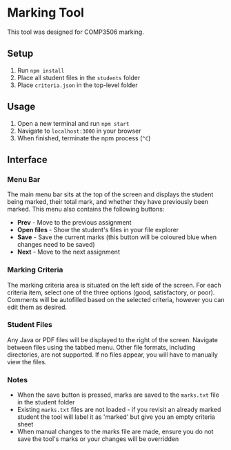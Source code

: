 # Marking Tool
This tool was designed for COMP3506 marking.

## Setup

1. Run `npm install`
2. Place all student files in the `students` folder
3. Place `criteria.json` in the top-level folder

## Usage

1. Open a new terminal and run `npm start`
2. Navigate to `localhost:3000` in your browser
3. When finished, terminate the npm process (`^C`)

## Interface

### Menu Bar
The main menu bar sits at the top of the screen and displays the student being marked,
their total mark, and whether they have previously been marked.
This menu also contains the following buttons:

- **Prev** - Move to the previous assignment
- **Open files** - Show the student's files in your file explorer
- **Save** - Save the current marks (this button will be coloured blue when changes need to be saved)
- **Next** - Move to the next assignment

### Marking Criteria
The marking criteria area is situated on the left side of the screen.
For each criteria item, select one of the three options (good, satisfactory, or poor).
Comments will be autofilled based on the selected criteria, however you can
edit them as desired.

### Student Files
Any Java or PDF files will be displayed to the right of the screen.
Navigate between files using the tabbed menu. Other file formats, including directories,
are not supported. If no files appear, you will have to manually view the files.

### Notes
- When the save button is pressed, marks are saved to the `marks.txt` file in the student folder
- Existing `marks.txt` files are not loaded - if you revisit an already marked student
the tool will label it as 'marked' but give you an empty criteria sheet
- When manual changes to the marks file are made, ensure you do not save the tool's marks
or your changes will be overridden